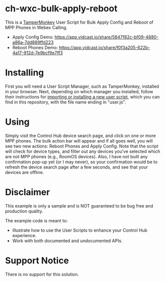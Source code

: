 # ch-wxc-bulk-apply-reboot
This is a [TamperMonkey](https://www.tampermonkey.net/) User Script for Bulk Apply Config and Reboot of MPP Phones in Webex Calling.

* Apply Config Demo: https://app.vidcast.io/share/5847f82c-bf09-4880-a86a-7dd889ffd223
* Reboot Phones Demo: https://app.vidcast.io/share/f0f3a205-622b-4a17-912d-7e9bcf9e7ff3

# Installing
First you will need a User Script Manager, such as TamperMonkey, installed in your browser.  Next, depending on which manager you installed, follow their instructions for [importing or installing a new user script](https://www.tampermonkey.net/faq.php#Q102), which you can find in this repository, with the file name ending in "user.js".

# Using
Simply visit the Control Hub device search page, and click on one or more MPP phones.  The bulk action bar will appear and if all goes well, you will see two new actions: Reboot Phones and Apply Config.  Note that the script will check for device types, and filter out any devices you've selected which are not MPP phones (e.g., RoomOS devices).  Also, I have not built any confirmation pop-up yet (or I may never), so your confirmation would be to refresh the device search page after a few seconds, and see that your devices are offline.

# Disclaimer
This example is only a sample and is NOT guaranteed to be bug free and production quality.

The example code is meant to:
* Illustrate how to use the User Scripts to enhance your Control Hub experience.
* Work with both documented and undocumented APIs.

# Support Notice
There is no support for this solution.
